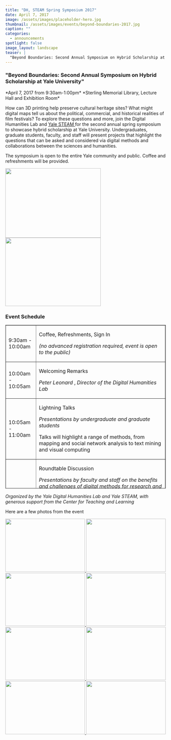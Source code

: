 ```yaml
---
title: "DH, STEAM Spring Symposium 2017"
date: April 7, 2017
image: /assets/images/placeholder-hero.jpg
thumbnail: /assets/images/events/beyond-boundaries-2017.jpg
caption: ""
categories: 
  - announcements
spotlight: false 
image_layout: landscape
teaser: |
  "Beyond Boundaries: Second Annual Symposium on Hybrid Scholarship at Yale University April 7, 2017 from 9:30am-1:00pmSterling Memorial Library, Lecture Hall and Exhibition Room How can 3D printing..."
---
```


<h3>"Beyond Boundaries: Second Annual Symposium on Hybrid Scholarship at Yale University"</h3>
*April 7, 2017 from 9:30am-1:00pm*
*Sterling Memorial Library, Lecture Hall and Exhibition Room*

How can 3D printing help preserve cultural heritage sites? What might digital maps tell us about the political, commercial, and historical realities of film festivals? To explore these questions and more, join the Digital Humanities Lab and <a href="http://steamwith.us/YaleSTEAM.html" target="_blank"> Yale STEAM </a> for the second annual spring symposium to showcase hybrid scholarship at Yale University. Undergraduates, graduate students, faculty, and staff will present projects that highlight the questions that can be asked and considered via digital methods and collaborations between the sciences and humanities.
   
The symposium is open to the entire Yale community and public. Coffee and refreshments will be provided.
   
<a href="http://web.library.yale.edu/sites/default/files/images/BB2017.png">
  <img alt="" height="218" src="http://web.library.yale.edu/sites/default/files/resize/images/BB2017-300x218.png" width="300"/>
</a>
<a href="http://web.library.yale.edu/sites/default/files/images/BB2017_2.png">
  <img alt="" height="215" src="http://web.library.yale.edu/sites/default/files/resize/images/BB2017_2-300x215.png" width="300"/>
</a>
   
<h3>Event Schedule</h3>
<table border="1" cellpadding="1" cellspacing="1" height="514" width="918">
  <tbody>
   <tr>
    <td>
     9:30am - 10:00am
    </td>
    <td>
     <p>
      Coffee, Refreshments, Sign In
     </p>
     <p>
      <em>
       (no advanced registration required, event is open to the public)
      </em>
     </p>
    </td>
   </tr>
   <tr>
    <td>
     10:00am - 10:05am
    </td>
    <td>
     <p>
      Welcoming Remarks
     </p>
     <p>
      <em>
       Peter Leonard
      </em>
      ,
      <em>
       Director of the Digital Humanities Lab
      </em>
     </p>
    </td>
   </tr>
   <tr>
    <td>
     10:05am - 11:00am
    </td>
    <td>
     <p>
      Lightning Talks
     </p>
     <p>
      <em>
       Presentations by undergraduate and graduate students
      </em>
     </p>
     <p>
      Talks will highlight a range of methods, from mapping and social network analysis to text mining and visual computing
     </p>
    </td>
   </tr>
   <tr>
    <td>
     11:00am - 11:55am
    </td>
    <td>
     <p>
      Roundtable Discussion
     </p>
     <p>
      <em>
       Presentations by faculty and staff
      </em>
      <em>
       on the benefits and challenges of digital methods for research and teaching
      </em>
     </p>
     <ul>
      <li>
       <strong>
        Agnete Lassen
       </strong>
       — Yale Babylonian Collection and Department of Near Eastern Languages and Civilizations
      </li>
      <li>
       <strong>
        Peter Leonard
       </strong>
       — Yale Digital Humanities Lab
      </li>
      <li>
       <strong>
        Richard Prum
       </strong>
       — Ornithology, Ecology and Evolutionary Biology, the
       <span>
        Peabody Museum of Natural History, and the Franke Program in Science and the Humanities
       </span>
      </li>
      <li>
       <span>
        <strong>
         Lawrence Wilen
        </strong>
        — School of Engineering &amp; Applied Science and the Yale Center for Engineering Innovation and Design
       </span>
      </li>
      <li>
       <strong>
        Anna Zayaruznaya
       </strong>
       — Department of Music
      </li>
     </ul>
    </td>
   </tr>
   <tr>
    <td>
     11:55am - 12:00pm
    </td>
    <td>
     <p>
      Closing Remarks
     </p>
     <p>
      <em>
       Susan Gibbons,
       <em>
        University Librarian and Deputy Provost for
       </em>
       <span>
        Collections &amp; Scholarly Communication
       </span>
      </em>
     </p>
    </td>
   </tr>
   <tr>
    <td>
     12:00pm - 1:00pm
    </td>
    <td>
     <p>
      Poster Session
     </p>
     <p>
      <em>
       Showcase of projects by
      </em>
      <em>
       undergraduate and graduate students
      </em>
     </p>
     <p>
      <span>
       Posters/demos range from computational approaches to literature and classroom applications of virtual reality technologies to Harvey Cushing's scrapbooks as a means of information organization and the impact of technological developments on artistic production, plus more!
      </span>
     </p>
    </td>
   </tr>
  </tbody>
</table>
   
*Organized by the Yale Digital Humanities Lab and Yale STEAM, with generous support from the Center for Teaching and Learning*

Here are a few photos from the event
   
<a href="http://web.library.yale.edu/sites/default/files/images/BB%20Attendees.jpg">
  <img alt="" height="167" src="http://web.library.yale.edu/sites/default/files/resize/images/BB%20Attendees-250x167.jpg" width="250"/>
</a>
<a href="http://web.library.yale.edu/sites/default/files/images/BB%20Coquillette%2C%20Li%2C%20Tofan%20Poster%20Session.jpg">
  <img alt="" height="167" src="http://web.library.yale.edu/sites/default/files/resize/images/BB%20Coquillette%2C%20Li%2C%20Tofan%20Poster%20Session-250x167.jpg" width="250"/>
</a>
<a href="http://web.library.yale.edu/sites/default/files/images/BB%20CTL%20Poster%20Session.jpg">
  <img alt="" height="167" src="http://web.library.yale.edu/sites/default/files/resize/images/BB%20CTL%20Poster%20Session-250x167.jpg" width="250"/>
</a> 
<a href="http://web.library.yale.edu/sites/default/files/images/BB%20Lassen%20Poster%20Session.jpg">
  <img alt="" height="167" src="http://web.library.yale.edu/sites/default/files/resize/images/BB%20Lassen%20Poster%20Session-250x167.jpg" width="250"/>
</a>
<a href="http://web.library.yale.edu/sites/default/files/images/BB%20Roundtable.jpg">
  <img alt="" height="167" src="http://web.library.yale.edu/sites/default/files/resize/images/BB%20Roundtable-250x167.jpg" width="250"/>
</a>
<a href="http://web.library.yale.edu/sites/default/files/images/BB%20Leonard.jpg">
  <img alt="" height="167" src="http://web.library.yale.edu/sites/default/files/resize/images/BB%20Leonard-250x167.jpg" width="250"/>
</a>
<a href="http://web.library.yale.edu/sites/default/files/images/BB%20Posner.jpg">
  <img alt="" height="167" src="http://web.library.yale.edu/sites/default/files/resize/images/BB%20Posner-250x167.jpg" width="250"/>
</a>
<a href="http://web.library.yale.edu/sites/default/files/images/BB%20Xu.jpg">
  <img alt="" height="167" src="http://web.library.yale.edu/sites/default/files/resize/images/BB%20Xu-250x167.jpg" width="250"/>
</a>
